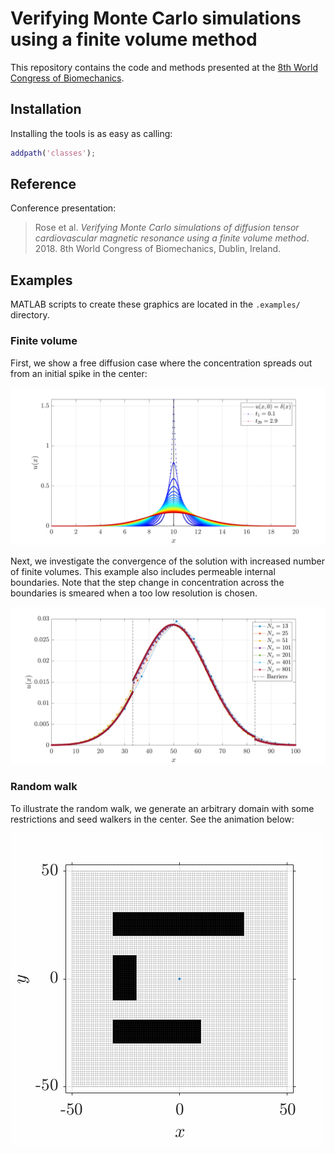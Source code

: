 # Verifying Monte Carlo simulations using a finite volume method

This repository contains the code and methods presented at the [8th World Congress of Biomechanics](http://wcb2018.com).

## Installation

Installing the tools is as easy as calling:

```matlab
addpath('classes');
```

## Reference

Conference presentation:

> Rose et al. _Verifying Monte Carlo simulations of diffusion tensor cardiovascular magnetic resonance using a finite volume method_. 2018. 8th World Congress of Biomechanics, Dublin, Ireland.

## Examples

MATLAB scripts to create these graphics are located in the `.examples/` directory.

### Finite volume

First, we show a free diffusion case where the concentration spreads out from an initial spike in the center:

![FV 1D Free](./examples/FV_1D_Free.png)

Next, we investigate the convergence of the solution with increased number of finite volumes. This example also includes permeable internal boundaries. Note that the step change in concentration across the boundaries is smeared when a too low resolution is chosen.

![FV 1D Convergence](./examples/FV_1D_Convergence.png)

### Random walk

To illustrate the random walk, we generate an arbitrary domain with some restrictions and seed walkers in the center. See the animation below:

![RW 2D Animation](./examples/RW_2D_Animation.gif)

